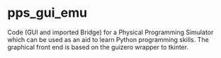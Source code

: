 # pps_gui_emu
Code (GUI and imported Bridge) for a Physical Programming Simulator which can be used as an aid to learn Python programming skills.  The graphical front end is based on the guizero wrapper to tkinter.
